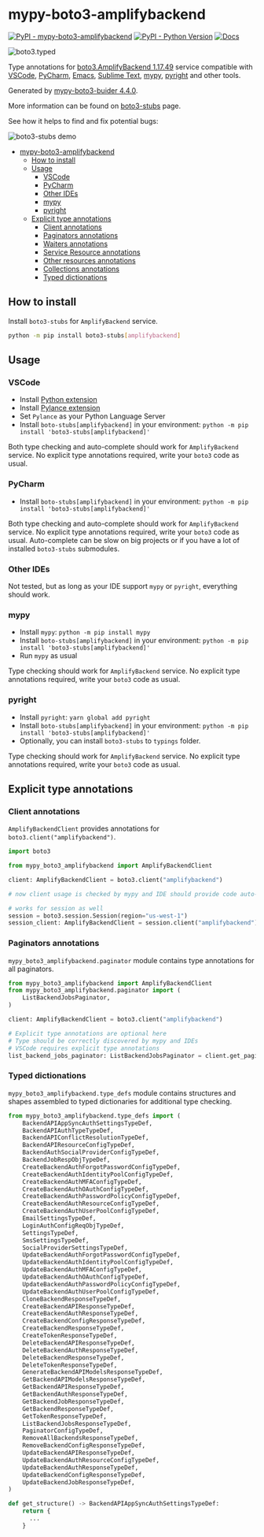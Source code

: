 # mypy-boto3-amplifybackend

[![PyPI - mypy-boto3-amplifybackend](https://img.shields.io/pypi/v/mypy-boto3-amplifybackend.svg?color=blue)](https://pypi.org/project/mypy-boto3-amplifybackend)
[![PyPI - Python Version](https://img.shields.io/pypi/pyversions/mypy-boto3-amplifybackend.svg?color=blue)](https://pypi.org/project/mypy-boto3-amplifybackend)
[![Docs](https://img.shields.io/readthedocs/mypy-boto3-builder.svg?color=blue)](https://mypy-boto3-builder.readthedocs.io/)

![boto3.typed](https://github.com/vemel/mypy_boto3_builder/raw/master/logo.png)

Type annotations for
[boto3.AmplifyBackend 1.17.49](https://boto3.amazonaws.com/v1/documentation/api/1.17.49/reference/services/amplifybackend.html#AmplifyBackend) service
compatible with
[VSCode](https://code.visualstudio.com/),
[PyCharm](https://www.jetbrains.com/pycharm/),
[Emacs](https://www.gnu.org/software/emacs/),
[Sublime Text](https://www.sublimetext.com/),
[mypy](https://github.com/python/mypy),
[pyright](https://github.com/microsoft/pyright)
and other tools.

Generated by [mypy-boto3-buider 4.4.0](https://github.com/vemel/mypy_boto3_builder).

More information can be found on [boto3-stubs](https://pypi.org/project/boto3-stubs/) page.

See how it helps to find and fix potential bugs:

![boto3-stubs demo](https://github.com/vemel/mypy_boto3_builder/raw/master/demo.gif)

- [mypy-boto3-amplifybackend](#mypy-boto3-amplifybackend)
  - [How to install](#how-to-install)
  - [Usage](#usage)
    - [VSCode](#vscode)
    - [PyCharm](#pycharm)
    - [Other IDEs](#other-ides)
    - [mypy](#mypy)
    - [pyright](#pyright)
  - [Explicit type annotations](#explicit-type-annotations)
    - [Client annotations](#client-annotations)
    - [Paginators annotations](#paginators-annotations)
    - [Waiters annotations](#waiters-annotations)
    - [Service Resource annotations](#service-resource-annotations)
    - [Other resources annotations](#other-resources-annotations)
    - [Collections annotations](#collections-annotations)
    - [Typed dictionations](#typed-dictionations)

## How to install

Install `boto3-stubs` for `AmplifyBackend` service.

```bash
python -m pip install boto3-stubs[amplifybackend]
```

## Usage

### VSCode

- Install [Python extension](https://marketplace.visualstudio.com/items?itemName=ms-python.python)
- Install [Pylance extension](https://marketplace.visualstudio.com/items?itemName=ms-python.vscode-pylance)
- Set `Pylance` as your Python Language Server
- Install `boto-stubs[amplifybackend]` in your environment: `python -m pip install 'boto3-stubs[amplifybackend]'`

Both type checking and auto-complete should work for `AmplifyBackend` service.
No explicit type annotations required, write your `boto3` code as usual.

### PyCharm

- Install `boto-stubs[amplifybackend]` in your environment: `python -m pip install 'boto3-stubs[amplifybackend]'`

Both type checking and auto-complete should work for `AmplifyBackend` service.
No explicit type annotations required, write your `boto3` code as usual.
Auto-complete can be slow on big projects or if you have a lot of installed `boto3-stubs` submodules.

### Other IDEs

Not tested, but as long as your IDE support `mypy` or `pyright`, everything should work.

### mypy

- Install `mypy`: `python -m pip install mypy`
- Install `boto-stubs[amplifybackend]` in your environment: `python -m pip install 'boto3-stubs[amplifybackend]'`
- Run `mypy` as usual

Type checking should work for `AmplifyBackend` service.
No explicit type annotations required, write your `boto3` code as usual.

### pyright

- Install `pyright`: `yarn global add pyright`
- Install `boto-stubs[amplifybackend]` in your environment: `python -m pip install 'boto3-stubs[amplifybackend]'`
- Optionally, you can install `boto3-stubs` to `typings` folder.

Type checking should work for `AmplifyBackend` service.
No explicit type annotations required, write your `boto3` code as usual.

## Explicit type annotations

### Client annotations

`AmplifyBackendClient` provides annotations for `boto3.client("amplifybackend")`.

```python
import boto3

from mypy_boto3_amplifybackend import AmplifyBackendClient

client: AmplifyBackendClient = boto3.client("amplifybackend")

# now client usage is checked by mypy and IDE should provide code auto-complete

# works for session as well
session = boto3.session.Session(region="us-west-1")
session_client: AmplifyBackendClient = session.client("amplifybackend")
```

### Paginators annotations

`mypy_boto3_amplifybackend.paginator` module contains type annotations for all paginators.

```python
from mypy_boto3_amplifybackend import AmplifyBackendClient
from mypy_boto3_amplifybackend.paginator import (
    ListBackendJobsPaginator,
)

client: AmplifyBackendClient = boto3.client("amplifybackend")

# Explicit type annotations are optional here
# Type should be correctly discovered by mypy and IDEs
# VSCode requires explicit type annotations
list_backend_jobs_paginator: ListBackendJobsPaginator = client.get_paginator("list_backend_jobs")
```







### Typed dictionations

`mypy_boto3_amplifybackend.type_defs` module contains structures and shapes assembled
to typed dictionaries for additional type checking.

```python
from mypy_boto3_amplifybackend.type_defs import (
    BackendAPIAppSyncAuthSettingsTypeDef,
    BackendAPIAuthTypeTypeDef,
    BackendAPIConflictResolutionTypeDef,
    BackendAPIResourceConfigTypeDef,
    BackendAuthSocialProviderConfigTypeDef,
    BackendJobRespObjTypeDef,
    CreateBackendAuthForgotPasswordConfigTypeDef,
    CreateBackendAuthIdentityPoolConfigTypeDef,
    CreateBackendAuthMFAConfigTypeDef,
    CreateBackendAuthOAuthConfigTypeDef,
    CreateBackendAuthPasswordPolicyConfigTypeDef,
    CreateBackendAuthResourceConfigTypeDef,
    CreateBackendAuthUserPoolConfigTypeDef,
    EmailSettingsTypeDef,
    LoginAuthConfigReqObjTypeDef,
    SettingsTypeDef,
    SmsSettingsTypeDef,
    SocialProviderSettingsTypeDef,
    UpdateBackendAuthForgotPasswordConfigTypeDef,
    UpdateBackendAuthIdentityPoolConfigTypeDef,
    UpdateBackendAuthMFAConfigTypeDef,
    UpdateBackendAuthOAuthConfigTypeDef,
    UpdateBackendAuthPasswordPolicyConfigTypeDef,
    UpdateBackendAuthUserPoolConfigTypeDef,
    CloneBackendResponseTypeDef,
    CreateBackendAPIResponseTypeDef,
    CreateBackendAuthResponseTypeDef,
    CreateBackendConfigResponseTypeDef,
    CreateBackendResponseTypeDef,
    CreateTokenResponseTypeDef,
    DeleteBackendAPIResponseTypeDef,
    DeleteBackendAuthResponseTypeDef,
    DeleteBackendResponseTypeDef,
    DeleteTokenResponseTypeDef,
    GenerateBackendAPIModelsResponseTypeDef,
    GetBackendAPIModelsResponseTypeDef,
    GetBackendAPIResponseTypeDef,
    GetBackendAuthResponseTypeDef,
    GetBackendJobResponseTypeDef,
    GetBackendResponseTypeDef,
    GetTokenResponseTypeDef,
    ListBackendJobsResponseTypeDef,
    PaginatorConfigTypeDef,
    RemoveAllBackendsResponseTypeDef,
    RemoveBackendConfigResponseTypeDef,
    UpdateBackendAPIResponseTypeDef,
    UpdateBackendAuthResourceConfigTypeDef,
    UpdateBackendAuthResponseTypeDef,
    UpdateBackendConfigResponseTypeDef,
    UpdateBackendJobResponseTypeDef,
)

def get_structure() -> BackendAPIAppSyncAuthSettingsTypeDef:
    return {
      ...
    }
```
